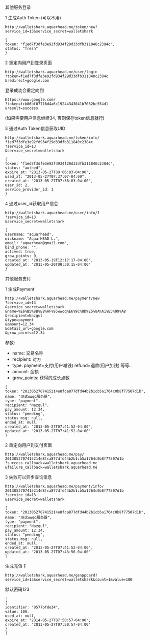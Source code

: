 其他服务登录

1 生成Auth Token (可以不用)

```
http://walletshark.aquarhead.me/token/new?service_id=13&service_secret=walletshark
```

```
{
token: "f1ed7f3dfe3e92fd934f29d33dfb311840c2384c",
status: "fresh"
}
```

2 重定向用户到登录页面

```
http://walletshark.aquarhead.me/user/login
?token=f1ed7f3dfe3e92fd934f29d33dfb311840c2384c
&redirect=google.com
```

登录成功会重定向到

```
https://www.google.com/
?token=fcb86bf07716d4a6c19244343041b7082bc554d1
&result=success
```

(如果需要用户信息继续34, 否则保存token信息就行)

3 通过Auth Token信息获取UID

```
http://walletshark.aquarhead.me/token/info/
f1ed7f3dfe3e92fd934f29d33dfb311840c2384c
?service_id=13
&service_secret=walletshark
```

```
{
token: "f1ed7f3dfe3e92fd934f29d33dfb311840c2384c",
status: "authed",
expire_at: "2013-05-27T08:06:03-04:00",
used_at: "2013-05-27T07:37:07-04:00",
created_at: "2013-05-27T07:36:03-04:00",
user_id: 2,
service_provider_id: 1
}
```

4 通过user_id获取用户信息 

```
http://walletshark.aquarhead.me/user/info/1
?service_id=13
&service_secret=walletshark
```

```
{
username: "aquarhead",
nickname: "AquarHEAD L.",
email: "aquarhead@gmail.com",
bind_phone: "",
actived: true,
grow_points: 0,
created_at: "2013-05-19T12:17:17-04:00",
updated_at: "2013-05-20T09:30:15-04:00"
}
```

其他服务支付

1 生成Payment

```
http://walletshark.aquarhead.me/payment/new
?service_id=13
&service_secret=walletshark
&name=%E6%B5%8B%E8%AF%95wwqq%E6%9C%8D%E5%8A%A1%E5%99%A8
&recipient=Nazgul
&type=payment
&amount=12.34
&detail_url=google.com
&grow_points=12.34
```

参数:

- name: 交易名称
- recipient: 对方
- type: payment=支付(用户减钱) refund=退款(用户加钱) 等等..
- amount: 金额
- grow_points: 获得的成长点数

```
{
token: "2013052707415214e8fca877dfd44b2b1cb5a1764c0b8f77507d1b",
name: "测试wwqq服务器",
type: "payment",
recipient: "Nazgul",
pay_amount: 12.34,
status: "pending",
status_msg: null,
ended_at: null,
created_at: "2013-05-27T07:41:52-04:00",
updated_at: "2013-05-27T07:41:52-04:00"
}
```

2 重定向用户到支付页面

```
http://walletshark.aquarhead.me/pay/
2013052707415214e8fca877dfd44b2b1cb5a1764c0b8f77507d1b
?success_callback=walletshark.aquarhead.me
&failure_callback=walletshark.aquarhead.me
```

3 失败可以异步查询信息

```
http://walletshark.aquarhead.me/payment/info/
2013052707415214e8fca877dfd44b2b1cb5a1764c0b8f77507d1b
?service_id=13
&service_secret=walletshark
```

```
{
token: "2013052707415214e8fca877dfd44b2b1cb5a1764c0b8f77507d1b",
name: "测试wwqq服务器",
type: "payment",
recipient: "Nazgul",
pay_amount: 12.34,
status: "pending",
status_msg: null,
ended_at: null,
created_at: "2013-05-27T07:41:52-04:00",
updated_at: "2013-05-27T07:43:56-04:00"
}
```

生成充值卡

```
http://walletshark.aquarhead.me/genppcard?service_id=13&service_secret=walletshark&count=1&value=100
```

默认密码123

```
[
{
identifier: "9577bfde34",
value: 100,
used_at: null,
expire_at: "2014-05-27T07:50:57-04:00",
created_at: "2013-05-27T07:50:57-04:00"
}
]
```
